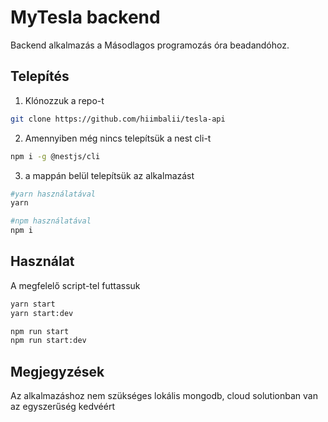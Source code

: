 # MyTesla backend

Backend alkalmazás a Másodlagos programozás óra beadandóhoz.

## Telepítés

1. Klónozzuk a repo-t

```bash
git clone https://github.com/hiimbalii/tesla-api
```

2. Amennyiben még nincs telepítsük a nest cli-t

```bash
npm i -g @nestjs/cli
```

3. a mappán belül telepítsük az alkalmazást

```bash
#yarn használatával
yarn

#npm használatával
npm i
```

## Használat

A megfelelő script-tel futtassuk

```bash
yarn start
yarn start:dev

npm run start
npm run start:dev
```

## Megjegyzések

Az alkalmazáshoz nem szükséges lokális mongodb, cloud solutionban van az egyszerűség kedvéért
